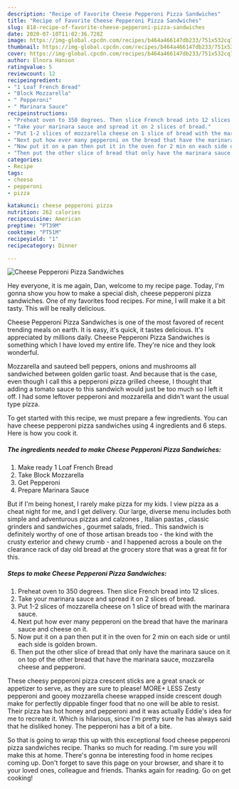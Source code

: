 ```yaml
---
description: "Recipe of Favorite Cheese Pepperoni Pizza Sandwiches"
title: "Recipe of Favorite Cheese Pepperoni Pizza Sandwiches"
slug: 818-recipe-of-favorite-cheese-pepperoni-pizza-sandwiches
date: 2020-07-10T11:02:36.728Z
image: https://img-global.cpcdn.com/recipes/b464a466147db233/751x532cq70/cheese-pepperoni-pizza-sandwiches-recipe-main-photo.jpg
thumbnail: https://img-global.cpcdn.com/recipes/b464a466147db233/751x532cq70/cheese-pepperoni-pizza-sandwiches-recipe-main-photo.jpg
cover: https://img-global.cpcdn.com/recipes/b464a466147db233/751x532cq70/cheese-pepperoni-pizza-sandwiches-recipe-main-photo.jpg
author: Elnora Hanson
ratingvalue: 5
reviewcount: 12
recipeingredient:
- "1 Loaf French Bread"
- "Block Mozzarella"
- " Pepperoni"
- " Marinara Sauce"
recipeinstructions:
- "Preheat oven to 350 degrees. Then slice French bread into 12 slices."
- "Take your marinara sauce and spread it on 2 slices of bread."
- "Put 1-2 slices of mozzarella cheese on 1 slice of bread with the marinara sauce."
- "Next put how ever many pepperoni on the bread that have the marinara sauce and cheese on it."
- "Now put it on a pan then put it in the oven for 2 min on each side or until each side is golden brown."
- "Then put the other slice of bread that only have the marinara sauce on it on top of the other bread that have the marinara sauce, mozzarella cheese and pepperoni."
categories:
- Recipe
tags:
- cheese
- pepperoni
- pizza

katakunci: cheese pepperoni pizza 
nutrition: 262 calories
recipecuisine: American
preptime: "PT39M"
cooktime: "PT51M"
recipeyield: "1"
recipecategory: Dinner

---
```



![Cheese Pepperoni Pizza Sandwiches](https://img-global.cpcdn.com/recipes/b464a466147db233/751x532cq70/cheese-pepperoni-pizza-sandwiches-recipe-main-photo.jpg)

Hey everyone, it is me again, Dan, welcome to my recipe page. Today, I'm gonna show you how to make a special dish, cheese pepperoni pizza sandwiches. One of my favorites food recipes. For mine, I will make it a bit tasty. This will be really delicious.

Cheese Pepperoni Pizza Sandwiches is one of the most favored of recent trending meals on earth. It is easy, it's quick, it tastes delicious. It's appreciated by millions daily. Cheese Pepperoni Pizza Sandwiches is something which I have loved my entire life. They're nice and they look wonderful.

Mozzarella and sauteed bell peppers, onions and mushrooms all sandwiched between golden garlic toast. And because that is the case, even though I call this a pepperoni pizza grilled cheese, I thought that adding a tomato sauce to this sandwich would just be too much so I left it off. I had some leftover pepperoni and mozzarella and didn&#39;t want the usual type pizza.


To get started with this recipe, we must prepare a few ingredients. You can have cheese pepperoni pizza sandwiches using 4 ingredients and 6 steps. Here is how you cook it.

<!--inarticleads1-->

##### The ingredients needed to make Cheese Pepperoni Pizza Sandwiches:

1. Make ready 1 Loaf French Bread
1. Take Block Mozzarella
1. Get  Pepperoni
1. Prepare  Marinara Sauce


But if I&#39;m being honest, I rarely make pizza for my kids. I view pizza as a cheat night for me, and I get delivery. Our large, diverse menu includes both simple and adventurous pizzas and calzones , Italian pastas , classic grinders and sandwiches , gourmet salads, fried.. This sandwich is definitely worthy of one of those artisan breads too - the kind with the crusty exterior and chewy crumb - and I happened across a boule on the clearance rack of day old bread at the grocery store that was a great fit for this. 

<!--inarticleads2-->

##### Steps to make Cheese Pepperoni Pizza Sandwiches:

1. Preheat oven to 350 degrees. Then slice French bread into 12 slices.
1. Take your marinara sauce and spread it on 2 slices of bread.
1. Put 1-2 slices of mozzarella cheese on 1 slice of bread with the marinara sauce.
1. Next put how ever many pepperoni on the bread that have the marinara sauce and cheese on it.
1. Now put it on a pan then put it in the oven for 2 min on each side or until each side is golden brown.
1. Then put the other slice of bread that only have the marinara sauce on it on top of the other bread that have the marinara sauce, mozzarella cheese and pepperoni.


These cheesy pepperoni pizza crescent sticks are a great snack or appetizer to serve, as they are sure to please! MORE+ LESS Zesty pepperoni and gooey mozzarella cheese wrapped inside crescent dough make for perfectly dippable finger food that no one will be able to resist. Their pizza has hot honey and pepperoni and it was actually Eddie&#39;s idea for me to recreate it. Which is hilarious, since I&#39;m pretty sure he has always said that he disliked honey. The pepperoni has a bit of a bite. 

So that is going to wrap this up with this exceptional food cheese pepperoni pizza sandwiches recipe. Thanks so much for reading. I'm sure you will make this at home. There's gonna be interesting food in home recipes coming up. Don't forget to save this page on your browser, and share it to your loved ones, colleague and friends. Thanks again for reading. Go on get cooking!
